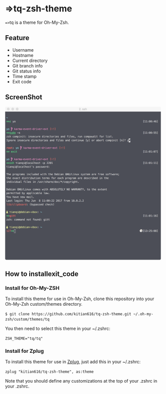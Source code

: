 # =>tq-zsh-theme

`=>`tq is a theme for Oh-My-Zsh.

## Feature

- Username
- Hostname
- Current directory
- Git branch info
- Git status info
- Time stamp
- Exit code

## ScreenShot

![Screenshot](https://github.com/kitian616/tq-zsh-theme/blob/master/Screenshot.png?raw=true)

## How to installexit_code

### Install for Oh-My-ZSH

To install this theme for use in Oh-My-Zsh, clone this repository into your Oh-My-Zsh custom/themes directory.

`$ git clone https://github.com/kitian616/tq-zsh-theme.git ~/.oh-my-zsh/custom/themes/tq`

You then need to select this theme in your ~/.zshrc:

`ZSH_THEME="tq/tq"`

### Install for Zplug

To install this theme for use in [Zplug](https://github.com/zplug/zplug), just add this in your ~/.zshrc:

`zplug "kitian616/tq-zsh-theme", as:theme`

Note that you should define any customizations at the top of your .zshrc in your .zshrc.

